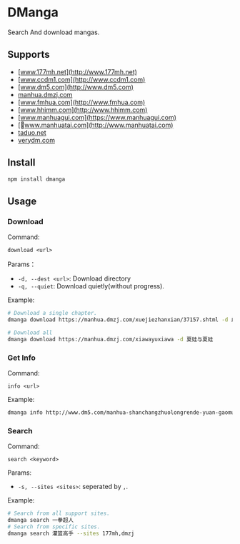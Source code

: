 # DManga

Search And download mangas.

## Supports

- [www.177mh.net](http://www.177mh.net)
- [www.ccdm1.com](http://www.ccdm1.com)
- [www.dm5.com](http://www.dm5.com)
- [manhua.dmzj.com](https://manhua.dmzj.com)
- [www.fmhua.com](http://www.fmhua.com)
- [www.hhimm.com](http://www.hhimm.com)
- [www.manhuagui.com](https://www.manhuagui.com)
- [www.manhuatai.com](http://www.manhuatai.com)
- [taduo.net](http://www.taduo.net)
- [verydm.com](http://www.verydm.com)

## Install

```bash
npm install dmanga
```

## Usage

### Download

Command:

`download <url>`

Params：

- `-d, --dest <url>`: Download directory
- `-q, --quiet`: Download quietly(without progress).

Example:

```bash
# Download a single chapter.
dmanga download https://manhua.dmzj.com/xuejiezhanxian/37157.shtml -d 血界战线-第0话

# Download all
dmanga download https://manhua.dmzj.com/xiawayuxiawa -d 夏娃与夏娃
```

### Get Info

Command:

`info <url>`

Example:

```bash
dmanga info http://www.dm5.com/manhua-shanchangzhuolongrende-yuan-gaomutongxue/
```

### Search

Command:

`search <keyword>`

Params:

- `-s, --sites <sites>`: seperated by `,`.

Example:

```bash
# Search from all support sites.
dmanga search 一拳超人
# Search from specific sites.
dmanga search 灌篮高手 --sites 177mh,dmzj
```
